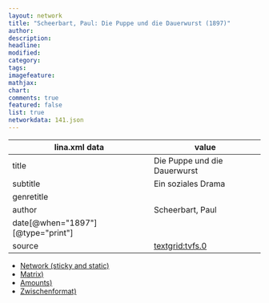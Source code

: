 ```yaml
---
layout: network
title: "Scheerbart, Paul: Die Puppe und die Dauerwurst (1897)"
author:
description:
headline:
modified:
category:
tags:
imagefeature: 
mathjax: 
chart: 
comments: true
featured: false
list: true
networkdata: 141.json
---
```

lina.xml data  | value
------------- | -------------
title|Die Puppe und die Dauerwurst
subtitle|Ein soziales Drama
genretitle|
author|Scheerbart, Paul
date[@when="1897"][@type="print"]|
source|[textgrid:tvfs.0](https://textgridlab.org/1.0/tgcrud-public/rest/textgrid:tvfs.0/data)



* [Network (sticky and static)](/linas/network141)
* [Matrix)](/linas/matrix141)
* [Amounts)](/linas/amount141)
* [Zwischenformat)](/linas/lina141 )
